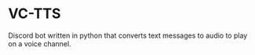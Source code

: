 # VC-TTS
Discord bot written in python that converts text messages to audio to play on a voice channel.
